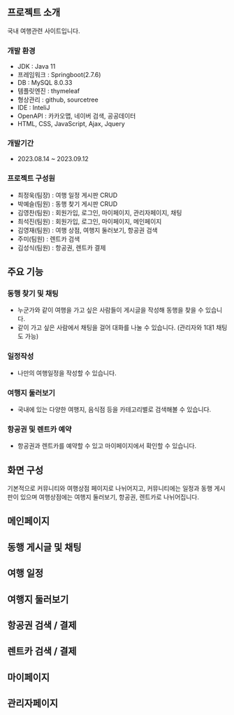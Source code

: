## 프로젝트 소개

국내 여행관련 사이트입니다.

### 개발 환경
- JDK : Java 11
- 프레임워크 : Springboot(2.7.6)
- DB : MySQL 8.0.33
- 템플릿엔진 : thymeleaf
- 형상관리 : github, sourcetree
- IDE : InteliJ
- OpenAPI : 카카오맵, 네이버 검색, 공공데이터
- HTML, CSS, JavaScript, Ajax, Jquery

### 개발기간
- 2023.08.14 ~ 2023.09.12

### 프로젝트 구성원
- 최정욱(팀장) : 여행 일정 게시판 CRUD
- 박예슬(팀원) : 동행 찾기 게시판 CRUD
- 김영찬(팀원) : 회원가입, 로그인, 마이페이지, 관리자페이지, 채팅
- 최석진(팀원) : 회원가입, 로그인, 마이페이지, 메인페이지
- 김영재(팀원) : 여행 상점, 여행지 둘러보기, 항공권 검색
- 주미(팀원) : 렌트카 검색
- 김성식(팀원) : 항공권, 렌트카 결제


## 주요 기능

### 동행 찾기 및 채팅
- 누군가와 같이 여행을 가고 싶은 사람들이 게시글을 작성해 동행을 찾을 수 있습니다.
- 같이 가고 싶은 사람에서 채팅을 걸어 대화를 나눌 수 있습니다. (관리자와 1대1 채팅도 가능)

### 일정작성
- 나만의 여행일정을 작성할 수 있습니다.

### 여행지 둘러보기
- 국내에 있는 다양한 여행지, 음식점 등을 카테고리별로 검색해볼 수 있습니다.

### 항공권 및 렌트카 예약
- 항공권과 렌트카를 예약할 수 있고 마이페이지에서 확인할 수 있습니다.

## 화면 구성
기본적으로 커뮤니티와 여행상점 페이지로 나뉘어지고, 커뮤니티에는 일정과 동행 게시판이 있으며 여행상점에는 여행지 둘러보기, 항공권, 렌트카로 나뉘어집니다.

## 메인페이지

## 동행 게시글 및 채팅

## 여행 일정

## 여행지 둘러보기

## 항공권 검색 / 결제

## 렌트카 검색 / 결제

## 마이페이지

## 관리자페이지
